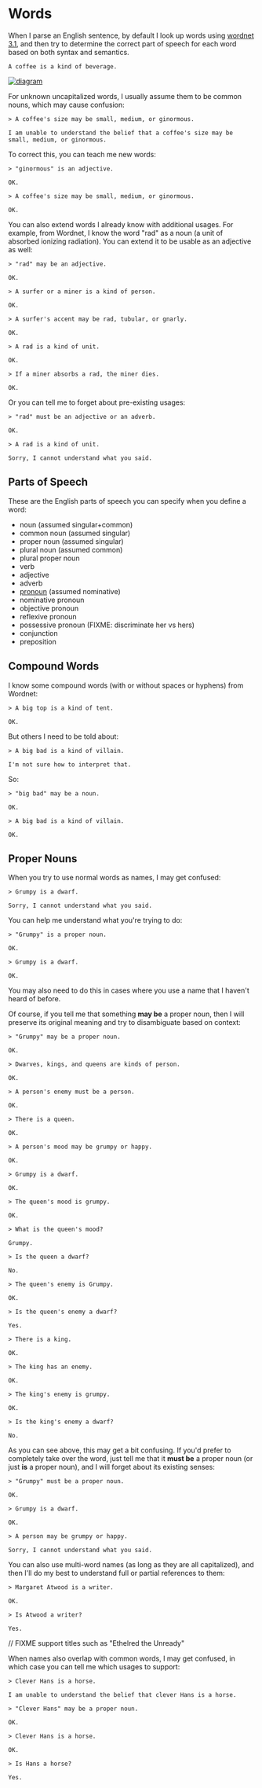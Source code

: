 # Words

When I parse an English sentence, by default I look up words using
[wordnet 3.1](http://wordnetweb.princeton.edu/perl/webwn), and then
try to determine the correct part of speech for each word based on both
syntax and semantics.

```
A coffee is a kind of beverage.
```

[![diagram](assets/words.png)](assets/words.png)

For unknown uncapitalized words, I usually assume them to be common nouns,
which may cause confusion:

```
> A coffee's size may be small, medium, or ginormous.

I am unable to understand the belief that a coffee's size may be small, medium, or ginormous.
```

To correct this, you can teach me new words:

```
> "ginormous" is an adjective.

OK.

> A coffee's size may be small, medium, or ginormous.

OK.
```

You can also extend words I already know with additional usages.  For
example, from Wordnet, I know the word "rad" as a noun (a unit of
absorbed ionizing radiation).  You can extend it to be usable as an
adjective as well:

```
> "rad" may be an adjective.

OK.

> A surfer or a miner is a kind of person.

OK.

> A surfer's accent may be rad, tubular, or gnarly.

OK.

> A rad is a kind of unit.

OK.

> If a miner absorbs a rad, the miner dies.

OK.
```

Or you can tell me to forget about pre-existing usages:

```
> "rad" must be an adjective or an adverb.

OK.

> A rad is a kind of unit.

Sorry, I cannot understand what you said.
```

## Parts of Speech

These are the English parts of speech you can specify when you define a word:

* noun (assumed singular+common)
* common noun (assumed singular)
* proper noun (assumed singular)
* plural noun (assumed common)
* plural proper noun
* verb
* adjective
* adverb
* [pronoun](pronouns.md) (assumed nominative)
* nominative pronoun
* objective pronoun
* reflexive pronoun
* possessive pronoun (FIXME:  discriminate her vs hers)
* conjunction
* preposition

## Compound Words

I know some compound words (with or without spaces or hyphens) from Wordnet:

```
> A big top is a kind of tent.

OK.
```

But others I need to be told about:

```
> A big bad is a kind of villain.

I'm not sure how to interpret that.
```

So:

```
> "big bad" may be a noun.

OK.

> A big bad is a kind of villain.

OK.
```

## Proper Nouns

When you try to use normal words as names, I may get confused:

```
> Grumpy is a dwarf.

Sorry, I cannot understand what you said.
```

You can help me understand what you're trying to do:

```
> "Grumpy" is a proper noun.

OK.

> Grumpy is a dwarf.

OK.
```

You may also need to do this in cases where you use a name that I haven't
heard of before.

Of course, if you tell me that something **may be** a proper noun, then I will preserve
its original meaning and try to disambiguate based on context:

```
> "Grumpy" may be a proper noun.

OK.

> Dwarves, kings, and queens are kinds of person.

OK.

> A person's enemy must be a person.

OK.

> There is a queen.

OK.

> A person's mood may be grumpy or happy.

OK.

> Grumpy is a dwarf.

OK.

> The queen's mood is grumpy.

OK.

> What is the queen's mood?

Grumpy.

> Is the queen a dwarf?

No.

> The queen's enemy is Grumpy.

OK.

> Is the queen's enemy a dwarf?

Yes.

> There is a king.

OK.

> The king has an enemy.

OK.

> The king's enemy is grumpy.

OK.

> Is the king's enemy a dwarf?

No.
```

As you can see above, this may get a bit confusing.  If you'd prefer
to completely take over the word, just tell me that it **must be** a
proper noun (or just **is** a proper noun), and I will forget about
its existing senses:

```
> "Grumpy" must be a proper noun.

OK.

> Grumpy is a dwarf.

OK.

> A person may be grumpy or happy.

Sorry, I cannot understand what you said.
```

You can also use multi-word names (as long as they are all
capitalized), and then I'll do my best to understand full or partial
references to them:

```
> Margaret Atwood is a writer.

OK.

> Is Atwood a writer?

Yes.
```

// FIXME support titles such as "Ethelred the Unready"

When names also overlap with common words, I may get confused, in which case
you can tell me which usages to support:

```
> Clever Hans is a horse.

I am unable to understand the belief that clever Hans is a horse.

> "Clever Hans" may be a proper noun.

OK.

> Clever Hans is a horse.

OK.

> Is Hans a horse?

Yes.
```

